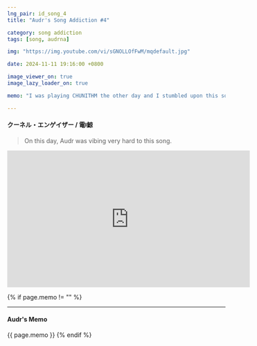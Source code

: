 ```yaml
---
lng_pair: id_song_4
title: "Audr's Song Addiction #4"

category: song addiction
tags: [song, audrna]

img: "https://img.youtube.com/vi/sGNOLLOfFwM/mqdefault.jpg"

date: 2024-11-11 19:16:00 +0800

image_viewer_on: true
image_lazy_loader_on: true

memo: "I was playing CHUNITHM the other day and I stumbled upon this song. I had always known and loved this song since 2021 but I also thought it was an obsecure song, so I was very surprised to find this on CHUNITHM, of all songs."

---
```


<!-- outline-start -->
#### クーネル・エンゲイザー / 電ǂ鯨
<!-- outline-end -->

> On this day, Audr was vibing very hard to this song.

<iframe
  width="560"
  height="315"
  src="https://www.youtube.com/embed/sGNOLLOfFwM"
  title="YouTube video player"
  frameborder="0"
  allow="accelerometer; clipboard-write; encrypted-media; gyroscope; picture-in-picture; web-share"
  referrerpolicy="strict-origin-when-cross-origin"
  allowfullscreen
  data-align="center"
></iframe>

{% if page.memo != "" %}
<hr>

#### Audr's Memo

{{ page.memo }}
{% endif %}
